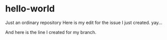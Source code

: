 hello-world
===========

Just an ordinary repository
Here is my edit for the issue I just created. yay...

And here is the line I created for my branch.
